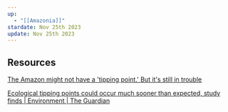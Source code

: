 ```yaml
---
up:
  - "[[Amazonia]]"
stardate: Nov 25th 2023
update: Nov 25th 2023
---
```


## Resources
[The Amazon might not have a 'tipping point.' But it's still in trouble](https://www.sciencenews.org/article/amazon-tipping-trouble-climate-cerrado)

[Ecological tipping points could occur much sooner than expected, study finds | Environment | The Guardian](https://www.theguardian.com/environment/2023/jun/22/ecological-tipping-points-could-occur-much-sooner-than-expected-study-finds)

